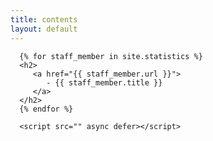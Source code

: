 ```yaml
---
title: contents
layout: default
---
```


<html>
   <head>
      <meta charset="utf-8">
      <meta http-equiv="X-UA-Compatible" content="IE=edge">
      <title></title>
      <meta name="description" content="">
      <meta name="viewport" content="width=device-width, initial-scale=1">
      <link rel="stylesheet" href="">
   </head>
   <body>
      <!--[if lt IE 7]>
         <p class="browsehappy">You are using an <strong>outdated</strong> browser. Please <a href="#">upgrade your browser</a> to improve your experience.</p>
      <![endif]-->

      {% for staff_member in site.statistics %}
      <h2>
         <a href="{{ staff_member.url }}">
            - {{ staff_member.title }}
         </a>
      </h2>
      {% endfor %}
      
      <script src="" async defer></script>
   </body>
</html>
